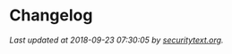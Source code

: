 # Changelog

_Last updated at 2018-09-23 07:30:05 by [securitytext.org](https://securitytext.org)._
